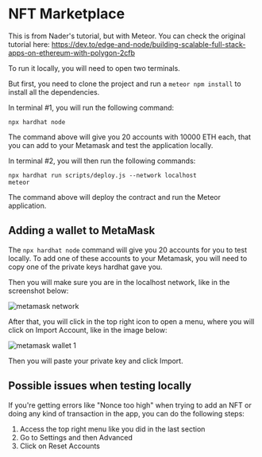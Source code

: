 # NFT Marketplace

This is from Nader's tutorial, but with Meteor. You can check the original tutorial here: https://dev.to/edge-and-node/building-scalable-full-stack-apps-on-ethereum-with-polygon-2cfb

To run it locally, you will need to open two terminals.

But first, you need to clone the project and run a `meteor npm install` to install all the dependencies.

In terminal #1, you will run the following command:

`npx hardhat node`

The command above will give you 20 accounts with 10000 ETH each, that you can add to your Metamask and test the application locally.

In terminal #2, you will then run the following commands:

```
npx hardhat run scripts/deploy.js --network localhost
meteor
```

The command above will deploy the contract and run the Meteor application.

## Adding a wallet to MetaMask

The `npx hardhat node` command will give you 20 accounts for you to test locally. To add one of these accounts to your Metamask, you will need to copy one of the private keys hardhat gave you.

Then you will make sure you are in the localhost network, like in the screenshot below:

![metamask network](https://user-images.githubusercontent.com/41165990/170504915-dfe5e75b-f4d2-423f-90a7-d856af49a6a2.png)

After that, you will click in the top right icon to open a menu, where you will click on Import Account, like in the image below:

![metamask wallet 1](https://user-images.githubusercontent.com/41165990/170505136-75fbd41b-af46-4d54-8d0a-bd15eacd2765.png)

Then you will paste your private key and click Import.

## Possible issues when testing locally

If you're getting errors like "Nonce too high" when trying to add an NFT or doing any kind of transaction in the app, you can do the following steps:

1. Access the top right menu like you did in the last section
2. Go to Settings and then Advanced
3. Click on Reset Accounts

